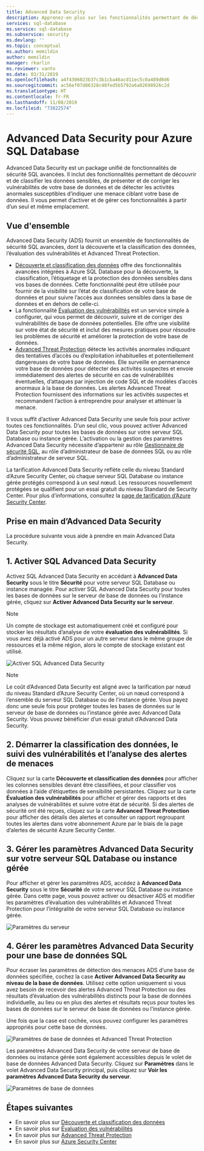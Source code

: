 ```yaml
---
title: Advanced Data Security
description: Apprenez-en plus sur les fonctionnalités permettant de découvrir et de classifier les données sensibles, de gérer les vulnérabilités de votre base de données et de détecter les activités anormales pouvant indiquer une menace ciblant votre base de données Azure SQL.
services: sql-database
ms.service: sql-database
ms.subservice: security
ms.devlang: ''
ms.topic: conceptual
ms.author: memildin
author: memildin
manager: rkarlin
ms.reviewer: vanto
ms.date: 03/31/2019
ms.openlocfilehash: a4f4306023b37c3b1cba46acd11ec5c0a489d0d6
ms.sourcegitcommit: ac56ef07d86328c40fed5b5792a6a02698926c2d
ms.translationtype: HT
ms.contentlocale: fr-FR
ms.lasthandoff: 11/08/2019
ms.locfileid: "73822574"
---
```

# <a name="advanced-data-security-for-azure-sql-database"></a>Advanced Data Security pour Azure SQL Database

Advanced Data Security est un package unifié de fonctionnalités de sécurité SQL avancées. Il inclut des fonctionnalités permettant de découvrir et de classifier les données sensibles, de présenter et de corriger les vulnérabilités de votre base de données et de détecter les activités anormales susceptibles d’indiquer une menace ciblant votre base de données. Il vous permet d’activer et de gérer ces fonctionnalités à partir d’un seul et même emplacement.

## <a name="overview"></a>Vue d'ensemble

Advanced Data Security (ADS) fournit un ensemble de fonctionnalités de sécurité SQL avancées, dont la découverte et la classification des données, l’évaluation des vulnérabilités et Advanced Threat Protection.

- [Découverte et classification des données](sql-database-data-discovery-and-classification.md) offre des fonctionnalités avancées intégrées à Azure SQL Database pour la découverte, la classification, l’étiquetage et la protection des données sensibles dans vos bases de données. Cette fonctionnalité peut être utilisée pour fournir de la visibilité sur l’état de classification de votre base de données et pour suivre l’accès aux données sensibles dans la base de données et en dehors de celle-ci.
- La fonctionnalité [Évaluation des vulnérabilités](sql-vulnerability-assessment.md) est un service simple à configurer, qui vous permet de découvrir, suivre et de corriger des vulnérabilités de base de données potentielles. Elle offre une visibilité sur votre état de sécurité et inclut des mesures pratiques pour résoudre les problèmes de sécurité et améliorer la protection de votre base de données.
- [Advanced Threat Protection](sql-database-threat-detection-overview.md) détecte les activités anormales indiquant des tentatives d’accès ou d’exploitation inhabituelles et potentiellement dangereuses de votre base de données. Elle surveille en permanence votre base de données pour détecter des activités suspectes et envoie immédiatement des alertes de sécurité en cas de vulnérabilités éventuelles, d’attaques par injection de code SQL et de modèles d’accès anormaux à la base de données. Les alertes Advanced Threat Protection fournissent des informations sur les activités suspectes et recommandent l’action à entreprendre pour analyser et atténuer la menace.

Il vous suffit d’activer Advanced Data Security une seule fois pour activer toutes ces fonctionnalités. D’un seul clic, vous pouvez activer Advanced Data Security pour toutes les bases de données sur votre serveur SQL Database ou instance gérée. L’activation ou la gestion des paramètres Advanced Data Security nécessite d’appartenir au rôle [Gestionnaire de sécurité SQL](https://docs.microsoft.com/azure/role-based-access-control/built-in-roles#sql-security-manager), au rôle d’administrateur de base de données SQL ou au rôle d’administrateur de serveur SQL. 

La tarification Advanced Data Security reflète celle du niveau Standard d’Azure Security Center, où chaque serveur SQL Database ou instance gérée protégés correspond à un seul nœud. Les ressources nouvellement protégées se qualifient pour un essai gratuit du niveau Standard de Security Center. Pour plus d’informations, consultez la [page de tarification d’Azure Security Center](https://azure.microsoft.com/pricing/details/security-center/).

## <a name="getting-started-with-ads"></a>Prise en main d’Advanced Data Security

La procédure suivante vous aide à prendre en main Advanced Data Security.

## <a name="1-enable-ads"></a>1. Activer SQL Advanced Data Security

Activez SQL Advanced Data Security en accédant à **Advanced Data Security** sous le titre **Sécurité** pour votre serveur SQL Database ou instance managée. Pour activer SQL Advanced Data Security pour toutes les bases de données sur le serveur de base de données ou l’instance gérée, cliquez sur **Activer Advanced Data Security sur le serveur**.

> [!NOTE]
> Un compte de stockage est automatiquement créé et configuré pour stocker les résultats d’analyse de votre **évaluation des vulnérabilités**. Si vous avez déjà activé ADS pour un autre serveur dans le même groupe de ressources et la même région, alors le compte de stockage existant est utilisé.

![Activer SQL Advanced Data Security](./media/sql-advanced-protection/enable_ads.png) 

> [!NOTE]
> Le coût d’Advanced Data Security est aligné avec la tarification par nœud du niveau Standard d’Azure Security Center, où un nœud correspond à l’ensemble du serveur SQL Database ou de l’instance gérée. Vous payez donc une seule fois pour protéger toutes les bases de données sur le serveur de base de données ou l’instance gérée avec Advanced Data Security. Vous pouvez bénéficier d’un essai gratuit d’Advanced Data Security.

## <a name="2-start-classifying-data-tracking-vulnerabilities-and-investigating-threat-alerts"></a>2. Démarrer la classification des données, le suivi des vulnérabilités et l’analyse des alertes de menaces

Cliquez sur la carte **Découverte et classification des données** pour afficher les colonnes sensibles devant être classifiées, et pour classifier vos données à l’aide d’étiquettes de sensibilité persistantes. Cliquez sur la carte **Évaluation des vulnérabilités** pour afficher et gérer des rapports et des analyses de vulnérabilités et suivre votre état de sécurité. Si des alertes de sécurité ont été reçues, cliquez sur la carte **Advanced Threat Protection** pour afficher des détails des alertes et consulter un rapport regroupant toutes les alertes dans votre abonnement Azure par le biais de la page d’alertes de sécurité Azure Security Center.

## <a name="3-manage-ads-settings-on-your-sql-database-server-or-managed-instance"></a>3. Gérer les paramètres Advanced Data Security sur votre serveur SQL Database ou instance gérée

Pour afficher et gérer les paramètres ADS, accédez à **Advanced Data Security** sous le titre **Sécurité** de votre serveur SQL Database ou instance gérée. Dans cette page, vous pouvez activer ou désactiver ADS et modifier les paramètres d’évaluation des vulnérabilités et Advanced Threat Protection pour l’intégralité de votre serveur SQL Database ou instance gérée.

![Paramètres du serveur](./media/sql-advanced-protection/server_settings.png) 

## <a name="4-manage-ads-settings-for-a-sql-database"></a>4. Gérer les paramètres Advanced Data Security pour une base de données SQL

Pour écraser les paramètres de détection des menaces ADS d’une base de données spécifiée, cochez la case **Activer Advanced Data Security au niveau de la base de données**. Utilisez cette option uniquement si vous avez besoin de recevoir des alertes Advanced Threat Protection ou des résultats d’évaluation des vulnérabilités distincts pour la base de données individuelle, au lieu ou en plus des alertes et résultats reçus pour toutes les bases de données sur le serveur de base de données ou l’instance gérée.

Une fois que la case est cochée, vous pouvez configurer les paramètres appropriés pour cette base de données.
 
![Paramètres de base de données et Advanced Threat Protection](./media/sql-advanced-protection/database_threat_detection_settings.png) 

Les paramètres Advanced Data Security de votre serveur de base de données ou instance gérée sont également accessibles depuis le volet de base de données Advanced Data Security. Cliquez sur **Paramètres** dans le volet Advanced Data Security principal, puis cliquez sur **Voir les paramètres Advanced Data Security du serveur**. 

![Paramètres de base de données](./media/sql-advanced-protection/database_settings.png) 

## <a name="next-steps"></a>Étapes suivantes 

- En savoir plus sur [Découverte et classification des données](sql-database-data-discovery-and-classification.md) 
- En savoir plus sur [Évaluation des vulnérabilités](sql-vulnerability-assessment.md) 
- En savoir plus sur [Advanced Threat Protection](sql-database-threat-detection.md)
- En savoir plus sur [Azure Security Center](https://docs.microsoft.com/azure/security-center/security-center-intro)

